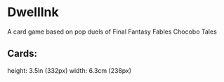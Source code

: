 # DwellInk

A card game based on pop duels of Final Fantasy Fables Chocobo Tales

## Cards:

height: 3.5in (332px)
width: 6.3cm (238px)
